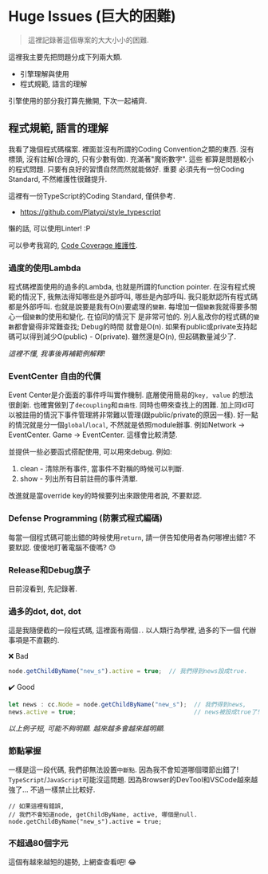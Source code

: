 # Huge Issues (巨大的困難)
> 這裡記錄著這個專案的大大小小的困難.

這裡我主要先把問題分成下列兩大類.

  * 引擎理解與使用
  * 程式規範, 語言的理解

引擎使用的部分我打算先撇開, 下次一起補齊.

## 程式規範, 語言的理解

我看了幾個程式碼檔案. 裡面並沒有所謂的Coding Convention之類的東西.
沒有標頭, 沒有註解(合理的, 只有少數有做). 充滿著"魔術數字". 這些
都算是問題較小的程式問題. 只要有良好的習慣自然而然就能做好. 重要
必須先有一份Coding Standard, 不然維護性很難提升.

這裡有一份TypeScript的Coding Standard, 僅供參考.

* https://github.com/Platypi/style_typescript

懶的話, 可以使用Linter! :P

可以參考我寫的, [Code Coverage 維護性](./).

### 過度的使用Lambda

程式碼裡面使用的過多的Lambda, 也就是所謂的function pointer.
在沒有程式規範的情況下, 我無法得知哪些是外部呼叫, 哪些是內部呼叫.
我只能默認所有程式碼都是外部呼叫. 也就是說要是我有O(n)要處理的`變數`.
每增加一個`變數`我就得要多關心一個`變數`的使用和變化. 在協同的情況下
是非常可怕的. 別人亂改你的程式碼的`變數`都會變得非常難查找; Debug的時間
就會是O(n). 如果有public或private支持起碼可以得到減少O(public) - O(private).
雖然還是O(n), 但起碼數量減少了.

*這裡不懂, 我事後再補範例解釋!*

### EventCenter 自由的代價

Event Center是介面面的事件呼叫實作機制. 底層使用簡易的`key, value`
的想法很創新. 也確實做到了`decoupling`和`自由性`. 同時也帶來查找上的困難.
加上同id可以被註冊的情況下事件管理將非常難以管理(跟public/private的原因一樣).
好一點的情況就是分一個`global`/`local`, 不然就是依照module辦事.
例如Network -> EventCenter. Game -> EventCenter. 這樣會比較清楚.

並提供一些必要函式搭配使用, 可以用來debug. 例如:

1. clean - 清除所有事件, 當事件不對稱的時候可以判斷.
2. show - 列出所有目前註冊的事件清單.

改進就是當override key的時候要列出來跟使用者說, 不要默認.

### Defense Programming (防禦式程式編碼)

每當一個程式碼可能出錯的時候使用`return`, 請一併告知使用者為何哪裡出錯?
不要默認. 傻傻地盯著電腦不傻嗎? :sweat:

### Release和Debug旗子

目前沒看到, 先記錄著.

### 過多的dot, dot, dot

這是我隨便截的一段程式碼, 這裡面有兩個`.`. 以人類行為學裡, 過多的下一個
代辦事項是不直觀的.

:x: Bad

```ts
node.getChildByName("new_s").active = true;  // 我們得到news設成true.
```

:heavy_check_mark: Good

```ts
let news : cc.Node = node.getChildByName("new_s");  // 我們得到news,
news.active = true;                                 // news被設成true了!
```

*以上例子短, 可能不夠明顯. 越來越多會越來越明顯.*

### 節點掌握

一樣是這一段代碼, 我們卻無法設置`中斷點`. 因為我不會知道哪個環節出錯了!
`TypeScript`/`JavaScript`可能沒這問題. 因為Browser的DevTool和VSCode越來越
強了... 不過一樣禁止比較好.

```
// 如果這裡有錯誤, 
// 我們不會知道node, getChildByName, active, 哪個是null.
node.getChildByName("new_s").active = true;
```

### 不超過80個字元

這個有越來越短的趨勢, 上網查查看吧! :joy:
